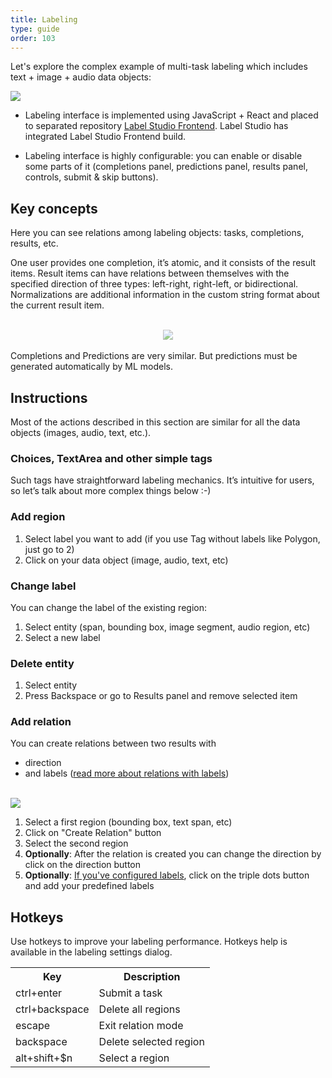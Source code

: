 ```yaml
---
title: Labeling
type: guide
order: 103
---
```


Let's explore the complex example of multi-task labeling which includes text + image + audio data objects:
<br>

<img src="/images/labeling.png">

* Labeling interface is implemented using JavaScript + React and placed to separated repository [Label Studio Frontend](https://github.com/heartexlabs/label-studio-frontend). Label Studio has integrated Label Studio Frontend build. 

* Labeling interface is highly configurable: you can enable or disable some parts of it (completions panel, predictions panel, results panel, controls, submit & skip buttons).  

## Key concepts

Here you can see relations among labeling objects: tasks, completions, results, etc.

One user provides one completion, it’s atomic, and it consists of the result items. Result items can have relations between themselves with the specified direction of three types: left-right, right-left, or bidirectional. Normalizations are additional information in the custom string format about the current result item.
 
<br>
<center><img src="/images/labeling-scheme.png" style="max-width: 600px; opacity: 0.6"></center>
<br>
Completions and Predictions are very similar. But predictions must be generated automatically by ML models.   

## Instructions

Most of the actions described in this section are similar for all the data objects (images, audio, text, etc.).

### Choices, TextArea and other simple tags
Such tags have straightforward labeling mechanics. It’s intuitive for users, so let’s talk about more complex things below :-) 

### Add region
1. Select label you want to add (if you use Tag without labels like Polygon, just go to 2)
2. Click on your data object (image, audio, text, etc) 

### Change label
You can change the label of the existing region:
1. Select entity (span, bounding box, image segment, audio region, etc)
2. Select a new label

### Delete entity
1. Select entity 
2. Press Backspace or go to Results panel and remove selected item 

### Add relation

You can create relations between two results with  
 * direction 
 * and labels ([read more about relations with labels](/tags/relations.html))

<br>
<img src="/images/screens/relations.png">

1. Select a first region (bounding box, text span, etc)
2. Click on "Create Relation" button
3. Select the second region
4. **Optionally**: After the relation is created you can change the direction by click on the direction button
4. **Optionally**: [If you've configured labels](/tags/relations.html), click on the triple dots button and add your predefined labels

## Hotkeys
Use hotkeys to improve your labeling performance. Hotkeys help is available in the labeling settings dialog.

<table>
<tr><th>Key</th><th>Description</th></tr>
<tr><td>ctrl+enter</td><td>Submit a task</td></tr>
<tr><td>ctrl+backspace</td><td>Delete all regions</td></tr>
<tr><td>escape</td><td>Exit relation mode</td></tr>
<tr><td>backspace</td><td>Delete selected region</td></tr>
<tr><td>alt+shift+$n</td><td>Select a region</td></tr>
</table>

	
